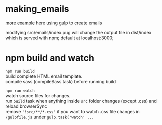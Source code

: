 # making_emails

[more example](https://itnext.io/pug-js-to-make-your-life-easier-with-html-templates-9c62273626e0) here using gulp to create emails

modifying src/emails/index.pug will change the output file in dist/index which is served with npm; default at localhost:3000;

# npm build and watch

`npm run build`  
build complete HTML email template.  
compile sass (compileSass task) before running build

`npm run watch`  
watch source files for changes.  
run `build` task when anything inside `src` folder changes (except .css) and reload browserSync  
remove `'!src/**/*.css'` if you want to watch .css file changes in `/gulpfile.js` under `gulp.task('watch' ...`
